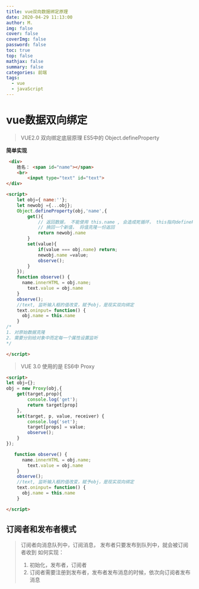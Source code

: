 ```yaml
---
title: vue双向数据绑定原理
date: 2020-04-29 11:13:00
author: M.
img: false
cover: false
coverImg: false
password: false
toc: true
top: false
mathjax: false
summary: false 
categories: 前端
tags:
  - vue
  - javaScript
---
```


# vue数据双向绑定

> VUE2.0 双向绑定底层原理  ES5中的 Object.defineProperty

**简单实现**
```html
 <div> 
    姓名： <span id="name"></span>
    <br>
        <input type="text" id="text">
</div>

<script>
    let obj={ name:''};
    let newobj ={...obj};
    Object.defineProperty(obj,'name',{
        get(){
            // 返回数据， 不能使用 this.name , 会造成死循环， this指向defineProperties
            // 换回一个新值， 将值克隆一份返回
            return newobj.name  
        }
        set(value){
            if(value === obj.name) return;
            newobj.name =value;
            observe();
        }
    });
    function observe() {
      name.innerHTML = obj.name;
        text.value = obj.name
    }
    observe();
    //text, 监听输入框的值改变，赋予obj，是现实双向绑定
    text.oninput= function() {
      obj.name = this.name
    }
/*
1. 对原始数据克隆
2. 需要分别给对象中而定每一个属性设置监听
*/

</script>
```






> VUE 3.0 使用的是 ES6中  Proxy

```html
<script>
let obj={};
obj = new Proxy(obj,{
    get(target,prop){
        console.log('get');
        return target[prop]
    },
    set(target, p, value, receiver) {
        console.log('set');
        target[props] = value;
        observe();
    }
});

   function observe() {
      name.innerHTML = obj.name;
        text.value = obj.name
    }
    observe();
    //text, 监听输入框的值改变，赋予obj，是现实双向绑定
    text.oninput= function() {
      obj.name = this.name
    }

</script>
```



## 订阅者和发布者模式

> 订阅者向消息队列中，订阅消息， 发布者只要发布到队列中，就会被订阅者收到
> 如何实现： 
>1. 初始化，发布者，订阅者
>2. 订阅者需要注册到发布者，发布者发布消息的时候，依次向订阅者发布消息











